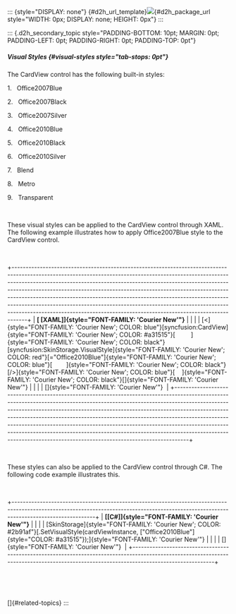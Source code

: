 ::: {style="DISPLAY: none"}
[](ms-xhelp:///?Id=d2h_url_template){#d2h_url_template}![](!package_url!){#d2h_package_url style="WIDTH: 0px; DISPLAY: none; HEIGHT: 0px"}
:::

::: {.d2h_secondary_topic style="PADDING-BOTTOM: 10pt; MARGIN: 0pt; PADDING-LEFT: 0pt; PADDING-RIGHT: 0pt; PADDING-TOP: 0pt"}
##### Visual Styles {#visual-styles style="tab-stops: 0pt"}

The CardView control has the following built-in styles:

1.   Office2007Blue

2.   Office2007Black

3.   Office2007Silver

4.   Office2010Blue

5.   Office2010Black

6.   Office2010Silver

7.   Blend

8.   Metro

9.   Transparent

 

These visual styles can be applied to the CardView control through XAML. The following example illustrates how to apply Office2007Blue style to the CardView control.

 

+-----------------------------------------------------------------------------------------------------------------------------------------------------------------------------------------------------------------------------------------------------------------------------------------------------------------------------------------------------------------------------------------------------------------------------------------------------------------------------------------------------------------------------------------------------------------------+
| **[ \[XAML\]]{style="FONT-FAMILY: 'Courier New'"}**                                                                                                                                                                                                                                                                                                                                                                                                                                                                                                                   |
|                                                                                                                                                                                                                                                                                                                                                                                                                                                                                                                                                                       |
| [\<]{style="FONT-FAMILY: 'Courier New'; COLOR: blue"}[syncfusion:CardView]{style="FONT-FAMILY: 'Courier New'; COLOR: #a31515"}[         ]{style="FONT-FAMILY: 'Courier New'; COLOR: black"}[syncfusion:SkinStorage.VisualStyle]{style="FONT-FAMILY: 'Courier New'; COLOR: red"}[=\"Office2010Blue\"]{style="FONT-FAMILY: 'Courier New'; COLOR: blue"}[        ]{style="FONT-FAMILY: 'Courier New'; COLOR: black"}[/\>]{style="FONT-FAMILY: 'Courier New'; COLOR: blue"}[    ]{style="FONT-FAMILY: 'Courier New'; COLOR: black"}[]{style="FONT-FAMILY: 'Courier New'"} |
|                                                                                                                                                                                                                                                                                                                                                                                                                                                                                                                                                                       |
| []{style="FONT-FAMILY: 'Courier New'"}                                                                                                                                                                                                                                                                                                                                                                                                                                                                                                                                |
+-----------------------------------------------------------------------------------------------------------------------------------------------------------------------------------------------------------------------------------------------------------------------------------------------------------------------------------------------------------------------------------------------------------------------------------------------------------------------------------------------------------------------------------------------------------------------+

 

These styles can also be applied to the CardView control through C#. The following code example illustrates this.

 

+-----------------------------------------------------------------------------------------------------------------------------------------------------------------------------------------+
| **[\[C#\]]{style="FONT-FAMILY: 'Courier New'"}**                                                                                                                                        |
|                                                                                                                                                                                         |
| [SkinStorage]{style="FONT-FAMILY: 'Courier New'; COLOR: #2b91af"}[.SetVisualStyle(cardViewInstance, [\"Office2010Blue\"]{style="COLOR: #a31515"});]{style="FONT-FAMILY: 'Courier New'"} |
|                                                                                                                                                                                         |
| []{style="FONT-FAMILY: 'Courier New'"}                                                                                                                                                  |
+-----------------------------------------------------------------------------------------------------------------------------------------------------------------------------------------+

 

 

[]{#related-topics}
:::
